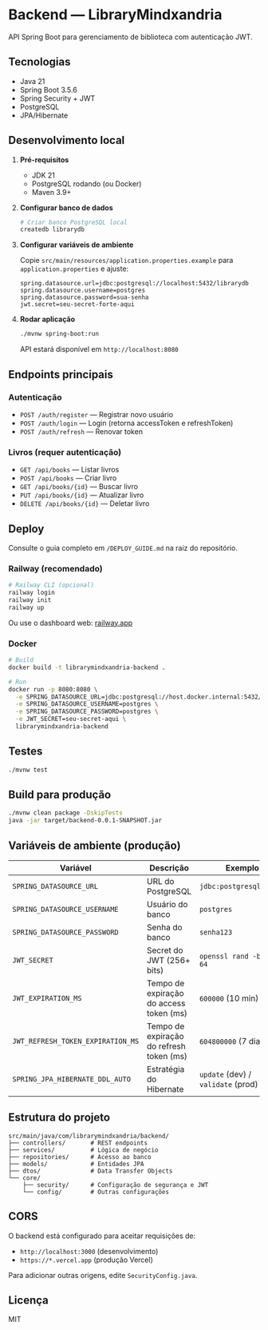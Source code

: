 # Backend — LibraryMindxandria

API Spring Boot para gerenciamento de biblioteca com autenticação JWT.

## Tecnologias

- Java 21
- Spring Boot 3.5.6
- Spring Security + JWT
- PostgreSQL
- JPA/Hibernate

## Desenvolvimento local

1. **Pré-requisitos**
   - JDK 21
   - PostgreSQL rodando (ou Docker)
   - Maven 3.9+

2. **Configurar banco de dados**
   ```bash
   # Criar banco PostgreSQL local
   createdb librarydb
   ```

3. **Configurar variáveis de ambiente**
   
   Copie `src/main/resources/application.properties.example` para `application.properties` e ajuste:
   ```properties
   spring.datasource.url=jdbc:postgresql://localhost:5432/librarydb
   spring.datasource.username=postgres
   spring.datasource.password=sua-senha
   jwt.secret=seu-secret-forte-aqui
   ```

4. **Rodar aplicação**
   ```bash
   ./mvnw spring-boot:run
   ```
   
   API estará disponível em `http://localhost:8080`

## Endpoints principais

### Autenticação
- `POST /auth/register` — Registrar novo usuário
- `POST /auth/login` — Login (retorna accessToken e refreshToken)
- `POST /auth/refresh` — Renovar token

### Livros (requer autenticação)
- `GET /api/books` — Listar livros
- `POST /api/books` — Criar livro
- `GET /api/books/{id}` — Buscar livro
- `PUT /api/books/{id}` — Atualizar livro
- `DELETE /api/books/{id}` — Deletar livro

## Deploy

Consulte o guia completo em `/DEPLOY_GUIDE.md` na raiz do repositório.

### Railway (recomendado)

```bash
# Railway CLI (opcional)
railway login
railway init
railway up
```

Ou use o dashboard web: [railway.app](https://railway.app)

### Docker

```bash
# Build
docker build -t librarymindxandria-backend .

# Run
docker run -p 8080:8080 \
  -e SPRING_DATASOURCE_URL=jdbc:postgresql://host.docker.internal:5432/librarydb \
  -e SPRING_DATASOURCE_USERNAME=postgres \
  -e SPRING_DATASOURCE_PASSWORD=postgres \
  -e JWT_SECRET=seu-secret-aqui \
  librarymindxandria-backend
```

## Testes

```bash
./mvnw test
```

## Build para produção

```bash
./mvnw clean package -DskipTests
java -jar target/backend-0.0.1-SNAPSHOT.jar
```

## Variáveis de ambiente (produção)

| Variável | Descrição | Exemplo |
|----------|-----------|---------|
| `SPRING_DATASOURCE_URL` | URL do PostgreSQL | `jdbc:postgresql://...` |
| `SPRING_DATASOURCE_USERNAME` | Usuário do banco | `postgres` |
| `SPRING_DATASOURCE_PASSWORD` | Senha do banco | `senha123` |
| `JWT_SECRET` | Secret do JWT (256+ bits) | `openssl rand -base64 64` |
| `JWT_EXPIRATION_MS` | Tempo de expiração do access token (ms) | `600000` (10 min) |
| `JWT_REFRESH_TOKEN_EXPIRATION_MS` | Tempo de expiração do refresh token (ms) | `604800000` (7 dias) |
| `SPRING_JPA_HIBERNATE_DDL_AUTO` | Estratégia do Hibernate | `update` (dev) / `validate` (prod) |

## Estrutura do projeto

```
src/main/java/com/librarymindxandria/backend/
├── controllers/       # REST endpoints
├── services/          # Lógica de negócio
├── repositories/      # Acesso ao banco
├── models/            # Entidades JPA
├── dtos/              # Data Transfer Objects
└── core/
    ├── security/      # Configuração de segurança e JWT
    └── config/        # Outras configurações
```

## CORS

O backend está configurado para aceitar requisições de:
- `http://localhost:3000` (desenvolvimento)
- `https://*.vercel.app` (produção Vercel)

Para adicionar outras origens, edite `SecurityConfig.java`.

## Licença

MIT
